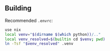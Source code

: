 ## Building

Recommended `.envrc`:

```bash
use nix
local venv="$(dirname $(which python))/.."
local venv_resolved=$(builtin cd $venv; pwd)
ln -Tsf "$venv_resolved" .venv
```
